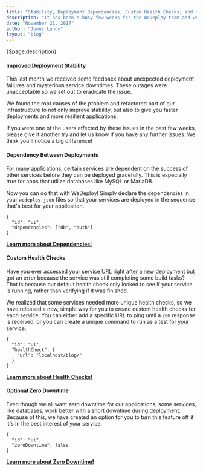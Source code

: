 ```yaml
---
title: "Stability, Deployment Dependencies, Custom Health Checks, and more!"
description: "It has been a busy few weeks for the WeDeploy team and we are excited to share some of the new features and fixes we've been working on!"
date: "November 21, 2017"
author: "Jonni Lundy"
layout: "blog"
---
```


<article>

{$page.description}

#### Improved Deployment Stability

This last month we received some feedback about unexpected deployment failures and mysterious service downtimes. These outages were unacceptable so we set out to eradicate the issue.

We found the root causes of the problem and refactored part of our infrastructure to not only improve stability, but also to give you faster deployments and more resilient applications.

If you were one of the users affected by these issues in the past few weeks, please give it another try and let us know if you have any further issues. We think you'll notice a big difference!

#### Dependency Between Deployments

For many applications, certain services are dependent on the success of other services before they can be deployed gracefully. This is especially true for apps that utilize databases like MySQL or MariaDB.

Now you can do that with WeDeploy! Simply declare the dependencies in your `wedeploy.json` files so that your services are deployed in the sequence that's best for your application.

```application/json
{
  "id": "ui",
  "dependencies": ["db", "auth"]
}
```

​**[Learn more about Dependencies!​](/docs/deploy/configuring-deployments/#dependencies)**

#### Custom Health Checks

Have you ever accessed your service URL right after a new deployment but got an error because the service was still completing some build tasks? That is because our default health check only looked to see if your service is running, rather than verifying if it was finished.

We realized that some services needed more unique health checks, so we have released a new, simple way for you to create custom health checks for each service. You can either add a specific URL to ping until a `200` response is received, or you can create a unique command to run as a test for your service.

```application/json
{
  "id": "ui",
  "healthCheck": {
    "url": "localhost/blog/"
  }
}
```

**[Learn more about Health Checks!​](/docs/deploy/configuring-deployments/#healthCheck)**

#### Optional Zero Downtime

Even though we all want zero downtime for our applications, some services, like databases, work better with a short downtime during deployment. Because of this, we have created an option for you to turn this feature off if it's in the best interest of your service.

```application/json
{
  "id": "ui",
  "zeroDowntime": false
}
```

**[Learn more about Zero Downtime!](/docs/deploy/configuring-deployments/#zeroDowntime)**

</article>
